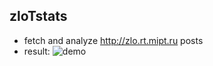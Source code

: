 ## zloTstats
  * fetch and analyze http://zlo.rt.mipt.ru posts
  * result: ![demo](http://i.zlowiki.ru/161204_c0f5387e.png)

